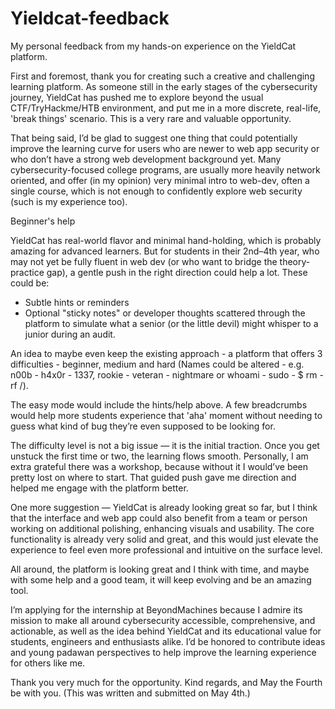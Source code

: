 # Yieldcat-feedback
My personal feedback from my hands-on experience on the YieldCat platform.

First and foremost, thank you for creating such a creative and challenging learning platform. As someone still in the early stages of the cybersecurity journey, YieldCat has pushed me to explore beyond the usual CTF/TryHackme/HTB environment, and put me in a more discrete, real-life, 'break things' scenario. This is a very rare and valuable opportunity.

That being said, I’d be glad to suggest one thing that could potentially improve the learning curve for users who are newer to web app security or who don’t have a strong web development background yet. Many cybersecurity-focused college programs, are usually more heavily network oriented, and offer (in my opinion) very minimal intro to web-dev, often a single course, which is not enough to confidently explore web security (such is my experience too).

Beginner's help 

YieldCat has real-world flavor and minimal hand-holding, which is probably amazing for advanced learners. But for students in their 2nd–4th year, who may not yet be fully fluent in web dev (or who want to bridge the theory-practice gap), a gentle push in the right direction could help a lot. These could be:

- Subtle hints or reminders
- Optional "sticky notes" or developer thoughts scattered through the platform to simulate what a senior (or the little devil) might whisper to a junior during an audit.

An idea to maybe even keep the existing approach - a platform that offers 3 difficulties - beginner, medium and hard (Names could be altered - e.g. n00b - h4x0r - 1337, rookie - veteran - nightmare or whoami - sudo - $ rm -rf /).

The easy mode would include the hints/help above. A few breadcrumbs would help more students experience that 'aha' moment without needing to guess what kind of bug they’re even supposed to be looking for.

The difficulty level is not a big issue — it is the initial traction. Once you get unstuck the first time or two, the learning flows smooth. Personally, I am extra grateful there was a workshop, because without it I would’ve been pretty lost on where to start. That guided push gave me direction and helped me engage with the platform better.

One more suggestion — YieldCat is already looking great so far, but I think that the interface and web app could also benefit from a team or person working on additional polishing, enhancing visuals and usability. The core functionality is already very solid and great, and this would just elevate the experience to feel even more professional and intuitive on the surface level.

All around, the platform is looking great and I think with time, and maybe with some help and a good team, it will keep evolving and be an amazing tool. 

I’m applying for the internship at BeyondMachines because I admire its mission to make all around cybersecurity accessible, comprehensive, and actionable, as well as the idea behind YieldCat and its educational value for students, engineers and enthusiasts alike. I’d be honored to contribute ideas and young padawan perspectives to help improve the learning experience for others like me.

Thank you very much for the opportunity. Kind regards, and May the Fourth be with you. 
(This was written and submitted on May 4th.)
